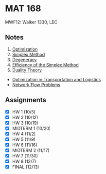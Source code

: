 # MAT 168
MWF12: Walker 1330, LEC
## Notes
1. [Optimization](../notes/optimization.md)
2. [Simplex Method](../notes/simplex-method.md)
3. [Degeneracy](../notes/degeneracy.md)
4. [Efficiency of the Simplex Method](../notes/degeneracy.md)
5. [Duality Theory](../notes/duality-theory.md)
- [Optimization in Transportation and Logistics](../notes/optimization-transportation-logistics.md)
- [Network Flow Problems](../notes/network-flow-problems.md)
## Assignments
- [x] HW 1 (10/5)
- [x] HW 2 (10/12)
- [x] HW 3 (10/19)
- [x] MIDTERM 1 (10/20)
- [x] HW 4 (11/2)
- [x] HW 5 (11/9)
- [x] HW 6 (11/16)
- [x] MIDTERM 2 (11/17)
- [x] HW 7 (11/30)
- [x] HW 8 (12/7)
- [x] FINAL (12/13)